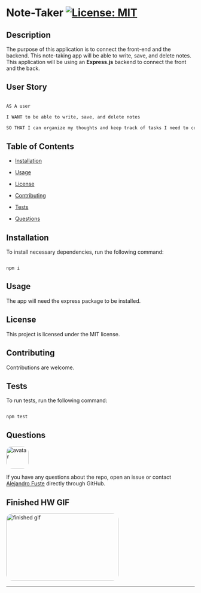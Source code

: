 
# Note-Taker [![License: MIT](https://img.shields.io/badge/License-MIT-blue.svg)](https://opensource.org/licenses/MIT)


## Description 

The purpose of this application is to connect the front-end and the backend. This note-taking app will be able to write, save, and delete notes. This application will be using an <strong>Express.js</strong> backend to connect the front and the back.  

## User Story

```md

AS A user

I WANT to be able to write, save, and delete notes

SO THAT I can organize my thoughts and keep track of tasks I need to complete

```

## Table of Contents

* [Installation](#installation)

* [Usage](#usage)

* [License](#license)

* [Contributing](#contributing)

* [Tests](#tests)

* [Questions](#questions)

## Installation

To install necessary dependencies, run the following command:

```

npm i

```

## Usage

The app will need the express package to be installed.

## License

This project is licensed under the MIT license.

## Contributing

Contributions are welcome.

## Tests 

To run tests, run the following command:

```

npm test

```

## Questions

<img src="https://avatars2.githubusercontent.com/u/48495840?v=4" alt="avatar" style="border-radius: 16px" width="60"/>

If you have any questions about the repo, open an issue or contact [Alejandro Fuste](https://github.com/ZepCap) directly through GitHub.


## Finished HW GIF

<img src="./develop/public/assets/images/noteTakerGif.gif" alt="finished gif" style="border-radius: 16px" width="300" height="180"/>

- - - 